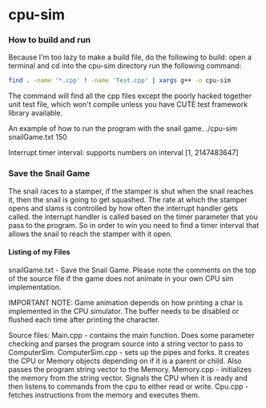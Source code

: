 # cpu-sim

### How to build and run
Because I'm too lazy to make a build file, do the following to build:
open a terminal and cd into the cpu-sim directory
run the following command:

```bash
find . -name '*.cpp' ! -name 'Test.cpp' | xargs g++ -o cpu-sim
```
The command will find all the cpp files except the poorly hacked together unit test file, which won't compile unless you have CUTE test framework library available. 

An example of how to run the program with the snail game.
./cpu-sim snailGame.txt 150

Interrupt timer interval:
supports numbers on interval [1, 2147483647]

### Save the Snail Game
The snail races to a stamper, if the stamper is shut
when the snail reaches it, then the snail is going to get
squashed. The rate at which the stamper opens and slams
is controlled by how often the interrupt handler gets called.
the interrupt handler is called based on the timer parameter
that you pass to the program. So in order to win you need to
find a timer interval that allows the snail to reach the
stamper with it open.

#### Listing of my Files

snailGame.txt - Save the Snail Game. Please note the comments on the top of the
                source file if the game does not animate in your own CPU sim
                implementation.

IMPORTANT NOTE: Game animation depends on how printing a char
is implemented in the CPU simulator. The buffer needs to be
disabled or flushed each time after printing the character.

Source files:
Main.cpp - contains the main function. Does some parameter checking and
           parses the program source into a string vector to pass to ComputerSim.
ComputerSim.cpp - sets up the pipes and forks. It creates the CPU or Memory objects
                  depending on if it is a parent or child. Also passes the program
                  string vector to the Memory.
Memory.cpp - initializes the memory from the string vector. Signals the CPU when
             it is ready and then listens to commands from the cpu to either read
             or write.
Cpu.cpp - fetches instructions from the memory and executes them.
